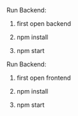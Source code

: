 
Run Backend:

1. first open backend 

2. npm install 

3. npm start

Run Backend:

1. first open frontend 

2. npm install 

3. npm start
